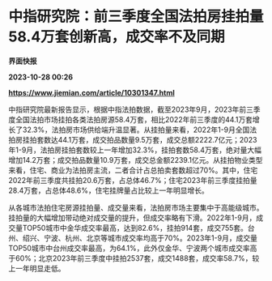 # 中指研究院：前三季度全国法拍房挂拍量58.4万套创新高，成交率不及同期
**界面快报**

**2023-10-28 00:26**

**https://www.jiemian.com/article/10301347.html**

中指研究院最新报告显示，根据中指法拍数据，截至2023年9月，2023年前三季度全国法拍市场挂拍各类法拍房源58.4万套，相比2022年前三季度的44.1万套增长了32.3%，法拍房市场供给端升温显著。从挂拍量来看，2022年1-9月全国法拍房挂拍套数达44.1万套，成交拍品数量9.5万套，成交总额2222.7亿元；2023年1-9月，法拍房挂拍套数较上一年增加32.3%，挂拍套数58.4万套，绝对量大幅增加14.2万套；成交拍品数量10.9万套，成交总金额2239.1亿元。从挂拍物业类型来看，住宅、商业为法拍房主流，二者合计占总拍卖套数超过70%。其中，住宅2022年前三季度共挂拍20.6万套，占总体46.7%；住宅2023年前三季度挂拍量28.4万套，占总体48.6%，住宅挂牌量占比较上一年明显增长。

从各城市法拍住宅房源挂拍量、成交量来看，法拍房市场主要集中于高能级城市。挂拍量的大幅增加带动绝对成交量的提升，但成交率略有下滑。2022年1-9月，成交量TOP50城市中金华成交率最高，达到82.6%，挂拍914套，成交755套。台州、绍兴、宁波、杭州、北京等城市成交率均高于70%。2023年1-9月，成交量TOP50城市中台州成交率最高，为64.1%，此外仅金华、宁波两个城市成交率高于60%；北京2023年前三季度中挂拍2537套，成交1488套，成交率58.7%，较上一年明显走低。